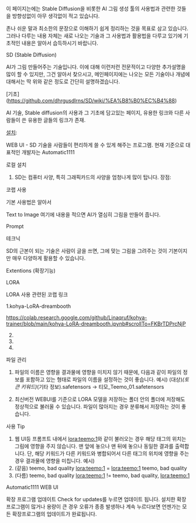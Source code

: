 이 페이지는에는 Stable Diffusion을 비롯한 AI 그림 생성 툴의 사용법과 관련한 것들을 방향성없이 아무 생각없이 적고 있습니다.

존나 쉬운 말과 최소한의 문장으로 이해하기 쉽게 정리하는 것을 목표로 삼고 있습니다.
그러나 다루는 내용 자체는 새로 나오는 기술과 그 사용법과 활용법을 다루고 있기에 기초적인 내용은 알아서 습득하시기 바랍니다.

SD (Stable Diffusion)

AI가 그림 만들어주는 기술입니다. 
이에 대해 이런저런 전문적이고 다양한 추가설명을 많이 할 수 있지만, 그건 알아서 찾으시고, 메인페이지에는 나오는 모든 기술이나 개념에 대해서는 딱 위와 같은 정도로 간단히 설명하겠습니다.

[기초] (https://github.com/dhrgusdlrns/SD/wiki/%EA%B8%B0%EC%B4%88)

AI 기술, Stable diffusion의 사용과 그 기초에 담고있는 페이지, 유용한 링크와 다른 사람들이 쓴 유용한 글들의 링크가 존재.


[설치](https://github.com/dhrgusdlrns/SD/wiki/%EC%84%A4%EC%B9%98):


WEB UI - SD 기술을 사람들이 편리하게 쓸 수 있게 해주는 프로그램. 현재 기준으로 대표적인 개발자는 Automatic1111

로컬 설치
1. SD는 컴퓨터 사양, 특히 그래픽카드의 사양을 엄청나게 많이 탑니다. 
장점: 

코랩 사용




기본 사용법은 알아서 

Text to Image
여기에 내용을 적으면 AI가 열심히 그림을 만들어 줍니다.

Prompt



테크닉


SD의 근본이 되는 기술은 사람이 글을 쓰면, 그에 맞는 그림을 그려주는 것이 기본이지만 매우 다양하게 활용할 수 있습니다.







Extentions (확장기능)






LORA

LORA 사용 관련된 코랩 링크

1.kohya-LoRA-dreambooth

https://colab.research.google.com/github/Linaqruf/kohya-trainer/blob/main/kohya-LoRA-dreambooth.ipynb#scrollTo=FKBrTDPrcNjP

2. 

3. 

4. 



파일 관리
1. 파일의 이름은 영향을 결과물에 영향을 미치지 않기 때문에, 다음과 같이 파일의 정보를 포함하고 있는 형태로 파일의 이름을 설정하는 것이 좋습니다. 
예시) (대상)_(토큰 키워드)_(기타 정보).safetensors -> 티모_Teemo_01.safetensors

2. 최신버전 WEBUI를 기준으로 LORA 모델을 저장하는 폴더 안의 폴더에 저장해도 정상적으로 불러올 수 있습니다. 파일이 많아지는 경우 분류해서 저장하는 것이 좋습니다.

사용 Tip
1. 웹 UI등 프롬프트 내에서 <lora:teemo:1>와 같이 불러오는 경우 해당 태그의 위치는 그림에 영향을 주지 않습니다. 맨 앞에 놓으나 맨 뒤에 놓으나 동일한 결과를 출력합니다.
단, 해당 키워드가 다른 키워드와 병합되어서 다른 태그의 위치에 영향을 주는 경우 결과물에 영향을 미칩니다.
예시) 
1. (같음) teemo, bad quality <lora:teemo:1> = <lora:teemo:1> teemo, bad quality 
2. (다름) teemo, bad quality <lora:teemo:1> != teemo, bad quality, <lora:teemo:1>

Automatic1111 WEB UI

확장 프로그램 업데이트
Check for updates를 누르면 업데이트 됩니다. 설치한 확장 프로그램이 많거나 용량이 큰 경우 오류가 종종 발생하나 계속 누르다보면 언젠가는 모든 확장프로그램의 업데이트가 완료됩니다.


